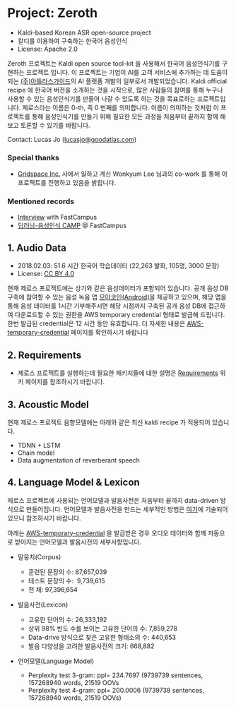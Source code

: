# Project: Zeroth
* Kaldi-based Korean ASR open-source project
* 칼디를 이용하여 구축하는 한국어 음성인식
* License: Apache 2.0

Zeroth 프로젝트는 Kaldi open source tool-kit 을 사용해서 한국어 음성인식기를 구현하는 프로젝트 입니다. 
이 프로젝트는 기업이 AI를 고객 서비스에 추가하는 데 도움이되는 [(주)아틀라스가이드](https://www.goodatlas.com)의 AI 플랫폼 개발의 일부로서 개발되었습니다. 
Kaldi official recipe 에 한국어 버전을 소개하는 것을 시작으로, 
많은 사람들의 참여를 통해 누구나 사용할 수 있는 음성인식기를 만들어 나갈 수 있도록 하는 것을 목표로하는 프로젝트입니다.
제로스라는 이름은 0-th, 즉 0 번째를 의미합니다. 이름이 의미하는 것처럼 이 프로젝트를 통해 음성인식기를 
만들기 위해 필요한 모든 과정을 처음부터 끝까지 함께 해보고 토론할 수 있기를 바랍니다.

Contact: Lucas Jo (lucasjo@goodatlas.com)

### Special thanks 

* [Gridspace Inc.](https://www.gridspace.com) 사에서 일하고 계신 Wonkyum Lee 님과의 co-work 를 통해 이 프로젝트를 진행하고 있음을 밝힙니다. 

### Mentioned records
* [Interview](http://blog.naver.com/fastcampus/221181060609) with FastCampus
* [딥러닝-음성인식 CAMP](http://www.fastcampus.co.kr/data_camp_dsr/) @ FastCampus

## 1. Audio Data

* 2018.02.03: 51.6 시간 한국어 학습데이터 (22,263 발화, 105명, 3000 문장)
* License: [CC BY 4.0](https://creativecommons.org/licenses/by/4.0/)

현재 제로스 프로젝트에는 상기와 같은 음성데이터가 포함되어 있습니다.
공개 음성 DB 구축에 참여할 수 있는 음성 녹음 앱 [모아코인(Android)](https://play.google.com/store/apps/details?id=com.goodatlas.morecoin)을 제공하고 있으며, 
해당 앱을 통해 음성 데이터를 1시간 기부해주시면 해당 시점까지 구축된 공개 음성 DB에 접근하여 다운로드할 수 있는 권한을
AWS temporary credential 형태로 발급해 드립니다. 한번 발급된 credential은 12 시간 동안 유효합니다.
더 자세한 내용은 [AWS-temporary-credential](https://github.com/goodatlas/zeroth/wiki/AWS-temporary-credential) 
페이지를 확인하시기 바랍니다

## 2. Requirements

* 제로스 프로젝트를 실행하는데 필요한 패키지들에 대한 설명은 [Requirements](https://github.com/goodatlas/zeroth/wiki/Requirements)
위키 페이지를 참조하시기 바랍니다.

## 3. Acoustic Model
현재 제로스 프로젝트 음향모델에는 아래와 같은 최신 kaldi recipe 가 적용되어 있습니다.

* TDNN + LSTM 
* Chain model
* Data augmentation of reverberant speech

## 4. Language Model & Lexicon
제로스 프로젝트에 사용되는 언어모델과 발음사전은 처음부터 끝까지 data-driven 방식으로 만들어집니다.
언어모델과 발음사전을 만드는 세부적인 방법은 
[여기](https://github.com/goodatlas/zeroth/blob/master/s5/data/local/lm/README.md)에 기술되어 있으니 
참조하시기 바랍니다.

아래는 [AWS-temporary-credential](https://github.com/goodatlas/zeroth/wiki/AWS-temporary-credential)
을 발급받은 경우 오디오 데이터와 함께 자동으로 받아지는 언어모델과 발음사전의 세부사항입니다.

* 말뭉치(Corpus)
  * 훈련된 문장의 수: 87,657,039
  * 테스트 문장의 수:  9,739,615
  * 전 체:         97,396,654

* 발음사전(Lexicon)
  * 고유한 단어의 수: 26,333,192 
  * 상위 98% 빈도 수를 보이는 고유한 단어의 수: 7,859,278
  * Data-drive 방식으로 찾은 고유한 형태소의 수: 440,653
  * 발음 다양성을 고려한 발음사전의 크기: 668,882

* 언어모델(Language Model)
  * Perplexity test 3-gram: ppl= 234.7697 (9739739 sentences, 157268940 words, 21519 OOVs
  * Perplexity test 4-gram: ppl= 200.0006 (9739739 sentences, 157268940 words, 21519 OOVs)
